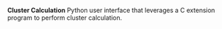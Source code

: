 **Cluster Calculation**
Python user interface that leverages a C extension program to perform cluster calculation. 

